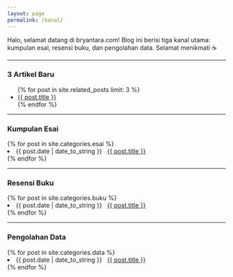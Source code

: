 ```yaml
---
layout: page
permalink: /kanal/
---
```

Halo, selamat datang di bryantara.com! Blog ini berisi tiga kanal utama: kumpulan esai, resensi buku, dan pengolahan data. Selamat menikmati ☕

***

<h3>3 Artikel Baru</h3>
<ul class="related_posts">
  {% for post in site.related_posts limit: 3 %}
    <li><a href="{{ post.url }}">{{ post.title }}</a></li>
  {% endfor %}
</ul>

***

<h3>Kumpulan Esai</h3>
{% for post in site.categories.esai %}
 <li><span>{{ post.date | date_to_string }}</span> &nbsp; <a href="{{ post.url }}">{{ post.title }}</a></li>
{% endfor %}

***

<h3>Resensi Buku</h3>
{% for post in site.categories.buku %}
 <li><span>{{ post.date | date_to_string }}</span> &nbsp; <a href="{{ post.url }}">{{ post.title }}</a></li>
{% endfor %}

***

<h3>Pengolahan Data</h3>
{% for post in site.categories.data %}
 <li><span>{{ post.date | date_to_string }}</span> &nbsp; <a href="{{ post.url }}">{{ post.title }}</a></li>
{% endfor %}
